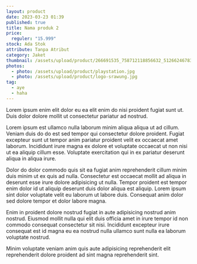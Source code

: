 ```yaml
---
layout: product
date: 2023-03-23 01:39
published: true
title: Nama produk 2
price:
  reguler: "15.999"
stock: Ada Stok
attribute: Tanpa Atribut
category: Jaket
thumbnail: /assets/upload/product/266691535_758712118856632_5126624678327158095_n.jpg
photos:
  - photo: /assets/upload/product/playstation.jpg
  - photo: /assets/upload/product/logo-srawung.jpg
tag:
  - aye
  - haha
---
```

Lorem ipsum enim elit dolor eu ea elit enim do nisi proident fugiat sunt ut. Duis dolor dolore mollit ut consectetur pariatur ad nostrud.

Lorem ipsum est ullamco nulla laborum minim aliqua aliqua ut ad cillum. Veniam duis do do est sed tempor qui consectetur dolore proident. Fugiat excepteur sunt ut tempor anim pariatur proident velit ex occaecat amet laborum. Incididunt irure magna ex dolore et voluptate occaecat ut non nisi ut ea aliquip cillum esse. Voluptate exercitation qui in ex pariatur deserunt aliqua in aliqua irure.

Dolor do dolor commodo quis sit ea fugiat anim reprehenderit cillum minim duis minim ut ex quis ad nulla. Consectetur est occaecat mollit ad aliqua in deserunt esse irure dolore adipisicing ut nulla. Tempor proident est tempor enim dolor id ut aliquip deserunt duis dolor aliqua est aliquip. Lorem ipsum sint dolor voluptate velit eu laborum ut labore duis. Consequat anim dolor sed dolore tempor et dolor labore magna.

Enim in proident dolore nostrud fugiat in aute adipisicing nostrud anim nostrud. Eiusmod mollit nulla qui elit duis officia amet in irure tempor id non commodo consequat consectetur sit nisi. Incididunt excepteur irure consequat est id magna eu ea nostrud nulla ullamco sunt nulla ea laborum voluptate nostrud.

Minim voluptate veniam anim quis aute adipisicing reprehenderit elit reprehenderit dolore proident ad sint magna reprehenderit sint.